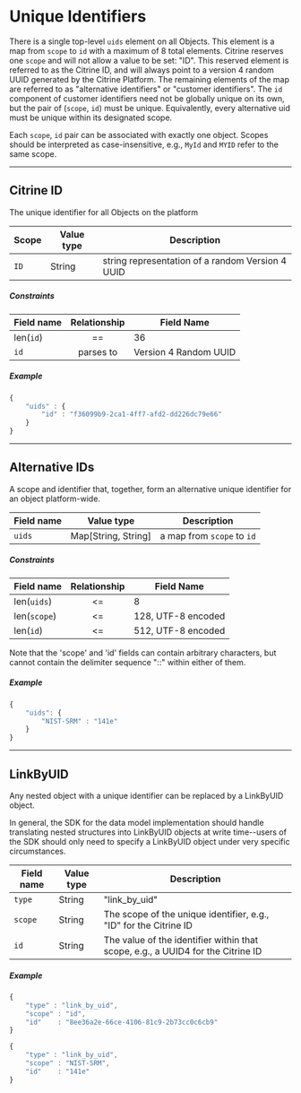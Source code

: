 # Unique Identifiers

There is a single top-level `uids` element on all Objects.
This element is a map from `scope` to `id` with a maximum of 8 total elements.
Citrine reserves one `scope` and will not allow a value to be set: "ID".
This reserved element is referred to as the Citrine ID, and will always point to a version 4 random UUID generated by the Citrine Platform.
The remaining elements of the map are referred to as "alternative identifiers" or "customer identifiers".
The `id` component of customer identifiers need not be globally unique on its own, but the pair of (`scope`, `id`) must be unique.
Equivalently, every alternative uid must be unique within its designated scope.

Each `scope`, `id` pair can be associated with exactly one object. 
Scopes should be interpreted as case-insensitive, e.g., `MyId` and `MYID` refer to the same scope.

---
## Citrine ID

The unique identifier for all Objects on the platform

Scope | Value type | Description
------|------------|------------
`ID`  | String     | string representation of a random Version 4 UUID

##### Constraints

Field name | Relationship | Field Name
-----------|:------------:|------------
len(`id`)  | ==           | 36
`id`       | parses to    | Version 4 Random UUID

##### Example

```javascript
{
    "uids" : {
        "id" : "f36099b9-2ca1-4ff7-afd2-dd226dc79e66"
    }
}
```

---
## Alternative IDs

A scope and identifier that, together, form an alternative unique identifier for an object platform-wide.

Field name | Value type | Description
-----------|------------|------------
`uids`     | Map[String, String] | a map from `scope` to `id`

##### Constraints

Field name  | Relationship | Field Name
------------|:------------:|------------
len(`uids`) | <=           | 8
len(`scope`)| <=           | 128, UTF-8 encoded
len(`id`)   | <=           | 512, UTF-8 encoded

Note that the 'scope' and 'id' fields can contain arbitrary characters, but cannot contain the delimiter
sequence "::" within either of them.

##### Example

```javascript
{
    "uids": {
        "NIST-SRM" : "141e"
    }
}
```

---

## LinkByUID

Any nested object with a unique identifier can be replaced by a LinkByUID object.

In general, the SDK for the data model implementation should handle translating nested structures into LinkByUID objects at write time--users of the SDK should only need to specify a LinkByUID object under very specific circumstances.

Field name | Value type | Description
-----------|------------|------------
`type`     | String     | "link\_by\_uid"
`scope`    | String     | The scope of the unique identifier, e.g., "ID" for the Citrine ID
`id`       | String     | The value of the identifier within that scope, e.g., a UUID4 for the Citrine ID

##### Example

```javascript
{
    "type" : "link_by_uid",
    "scope" : "id",
    "id"    : "8ee36a2e-66ce-4106-81c9-2b73cc0c6cb9"
}

{
    "type" : "link_by_uid",
    "scope" : "NIST-SRM",
    "id"    : "141e"
}
```

